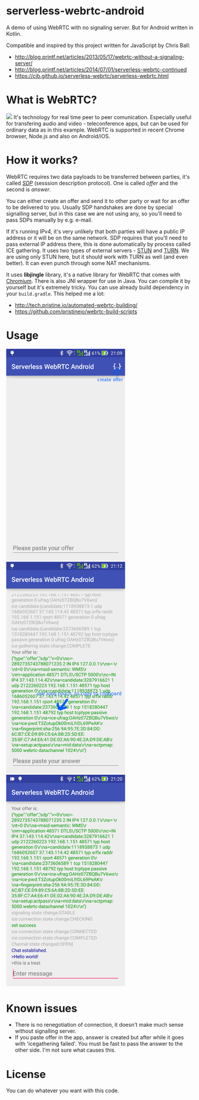 # serverless-webrtc-android
A demo of using WebRTC with no signaling server. But for Android written in Kotlin.

Compatible and inspired by this project written for JavaScript by Chris Ball:
* http://blog.printf.net/articles/2013/05/17/webrtc-without-a-signaling-server/
* http://blog.printf.net/articles/2014/07/01/serverless-webrtc-continued
* https://cjb.github.io/serverless-webrtc/serverless-webrtc.html

# What is WebRTC?
<img src="https://webrtc.org/assets/images/webrtc-logo-vert-retro-255x305.png" width="96">
It's technology for real time peer to peer comunication. Especially useful for transfering audio and video - teleconference apps, but can be used for ordinary data as in this example.
WebRTC is supported in recent Chrome browser, Node.js and also on Android/iOS.

# How it works?
WebRTC requires two data payloads to be transferred between parties, it's called [*SDP*](https://en.wikipedia.org/wiki/Session_Description_Protocol) (sesssion description protocol). One is called *offer* and the second is *answer*.

You can either create an offer and send it to other party or wait for an offer to be delivered to you.
Usually SDP handshakes are done by special signalling server, but in this case we are not using any, so you'll need to pass SDPs manually by e.g. e-mail.

If it's running IPv4, it's very unlikely that both parties will have a public IP address or it will be on the same network.
SDP requires that you'll need to pass external IP address there, this is done automatically by process called ICE gathering. It uses two types of external servers - [STUN](https://en.wikipedia.org/wiki/STUN) and [TURN](https://en.wikipedia.org/wiki/Traversal_Using_Relays_around_NAT).
We are using only STUN here, but it should work with TURN as well (and even better).
It can even punch through some NAT mechanisms.

It uses **libjingle** library, it's a native library for WebRTC that comes with [Chromium](https://www.chromium.org/). There is also JNI wrapper for use in Java. You can compile it by yourself but it's extremely tricky. You can use already build dependency in your `build.gradle`. This helped me a lot:
* http://tech.pristine.io/automated-webrtc-building/
* https://github.com/pristineio/webrtc-build-scripts

# Usage
<img src=".github/create_offer.png" width="320"> <img src=".github/paste_answer.png" width="320"> <img src=".github/demo.png" width="320">

# Known issues
* There is no renegotiation of connection, it doesn't make much sense without signalling server.
* If you paste offer in the app, answer is created but after while it goes with 'icegathering failed'. You must be fast to pass the answer to the other side. I'm not sure what causes this.

# License
You can do whatever you want with this code.





